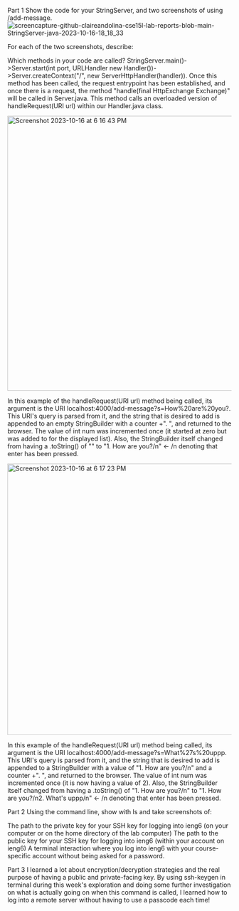 Part 1
Show the code for your StringServer, and two screenshots of using /add-message.
![screencapture-github-claireandolina-cse15l-lab-reports-blob-main-StringServer-java-2023-10-16-18_18_33](https://github.com/claireandolina/cse15l-lab-reports/assets/108210076/983e4ed5-98bc-45ef-8a56-7265c2f9afa5)

For each of the two screenshots, describe:

Which methods in your code are called?
StringServer.main()->Server.start(int port, URLHandler new Handler())->Server.createContext("/", new ServerHttpHandler(handler)). Once this method has been called, the request entrypoint has been established, and once there is a request, the method "handle(final HttpExchange Exchange)" will be called in Server.java. This method calls an overloaded version of handleRequest(URI url) within our Handler.java class.

<img width="618" alt="Screenshot 2023-10-16 at 6 16 43 PM" src="https://github.com/claireandolina/cse15l-lab-reports/assets/108210076/1ac4d3f9-2ceb-4f7f-b3c4-9c24d9ac3edc">

In this example of the handleRequest(URI url) method being called, its argument is the URI localhost:4000/add-message?s=How%20are%20you?. This URI's query is parsed from it, and the string that is desired to add is appended to an empty StringBuilder with a counter +". ", and returned to the browser. The value of int num was incremented once (it started at zero but was added to for the displayed list). Also, the StringBuilder itself changed from having a .toString() of "" to "1. How are you?/n" <- /n denoting that enter has been pressed.


<img width="610" alt="Screenshot 2023-10-16 at 6 17 23 PM" src="https://github.com/claireandolina/cse15l-lab-reports/assets/108210076/46a200a0-dd3c-4932-b278-a696d467c672">

In this example of the handleRequest(URI url) method being called, its argument is the URI localhost:4000/add-message?s=What%27s%20uppp. This URI's query is parsed from it, and the string that is desired to add is appended to a StringBuilder with a value of "1. How are you?/n" and a counter +". ", and returned to the browser. The value of int num was incremented once (it is now having a value of 2). Also, the StringBuilder itself changed from having a .toString() of "1. How are you?/n" to "1. How are you?/n2. What's uppp/n" <- /n denoting that enter has been pressed.


Part 2
Using the command line, show with ls and take screenshots of:

The path to the private key for your SSH key for logging into ieng6 (on your computer or on the home directory of the lab computer)
The path to the public key for your SSH key for logging into ieng6 (within your account on ieng6)
A terminal interaction where you log into ieng6 with your course-specific account without being asked for a password.


Part 3
I learned a lot about encryption/decryption strategies and the real purpose of having a public and private-facing key. By using ssh-keygen in terminal during this week's exploration and doing some further investigation on what is actually going on when this command is called, I learned how to log into a remote server without having to use a passcode each time!
